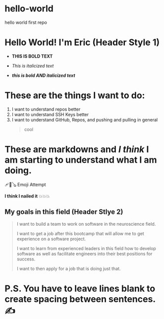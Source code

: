 # hello-world
hello world first repo 
# Hello World! I'm Eric (Header Style 1)
- **THIS IS BOLD TEXT**
  
- *This is italicized text*
  
- ***this is bold AND italicized text***
# These are the things I want to do:
1. I want to understand repos better
2. I want to understand SSH Keys better
3. I want to understand GitHub, Repos, and pushing and pulling in general
   > cool
# These are markdowns **and** *I think* I am starting to understand what I am doing. 
🩹🎱🪕 Emoji Attempt 

**I think I nailed it** 💥💥💥

## My goals in this field (Header Stlye 2)
  > I want to build a team to work on software in the neuroscience field.
  > 
  > I want to get a job after this bootcamp that will allow me to get experience on a software project.
  > 
  > I want to learn from experienced leaders in this field how to develop software as well as facilitate engineers into their best positions for success.
  > 
  > I want to then apply for a job that is doing just that.
# P.S. You have to leave lines blank to create spacing between sentences. ✍️
